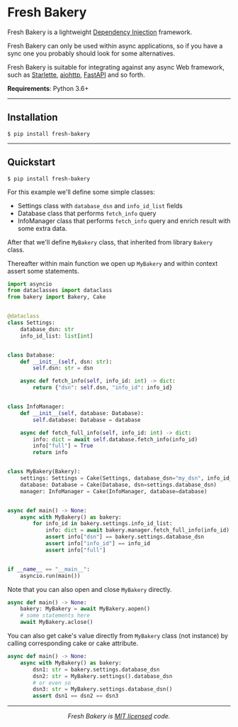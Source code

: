 # Fresh Bakery
Fresh Bakery is a lightweight [Dependency Injection](dependency_injection.md) framework. 

Fresh Bakery can only be used within async applications, so if you have a sync one you probably should look for some alternatives.

Fresh Bakery is suitable for integrating against any async Web framework, such as [Starlette][starlette], [aiohttp][aiohttp], [FastAPI][fastapi] and so forth.

**Requirements**: Python 3.6+

---

## Installation

```shell
$ pip install fresh-bakery
```

---

## Quickstart


```shell
$ pip install fresh-bakery
```

For this example we'll define some simple classes:   

* Settings class with `database_dsn` and `info_id_list` fields  
* Database class that performs `fetch_info` query  
* InfoManager class that performs `fetch_info` query and enrich result with some extra data.  

After that we'll define `MyBakery` class, that inherited from library `Bakery` class.

Thereafter within main function we open up `MyBakery` and within context assert some statements.


```python
import asyncio
from dataclasses import dataclass
from bakery import Bakery, Cake


@dataclass
class Settings:
    database_dsn: str
    info_id_list: list[int]


class Database:
    def __init__(self, dsn: str):
        self.dsn: str = dsn

    async def fetch_info(self, info_id: int) -> dict:
        return {"dsn": self.dsn, "info_id": info_id}


class InfoManager:
    def __init__(self, database: Database):
        self.database: Database = database

    async def fetch_full_info(self, info_id: int) -> dict:
        info: dict = await self.database.fetch_info(info_id)
        info["full"] = True
        return info


class MyBakery(Bakery):
    settings: Settings = Cake(Settings, database_dsn="my_dsn", info_id_list=[1, 2, 3])
    database: Database = Cake(Database, dsn=settings.database_dsn)
    manager: InfoManager = Cake(InfoManager, database=database)


async def main() -> None:
    async with MyBakery() as bakery:
        for info_id in bakery.settings.info_id_list:
            info: dict = await bakery.manager.fetch_full_info(info_id)
            assert info["dsn"] == bakery.settings.database_dsn
            assert info["info_id"] == info_id
            assert info["full"]


if __name__ == "__main__":
    asyncio.run(main())
```

Note that you can also open and close `MyBakery` directly.

```python
async def main() -> None:
    bakery: MyBakery = await MyBakery.aopen()
    # some statements here
    await MyBakery.aclose()
```

You can also get cake's value directly from `MyBakery` class (not instance) by calling corresponding cake or cake attribute.

```python
async def main() -> None:
    async with MyBakery() as bakery:
        dsn1: str = bakery.settings.database_dsn
        dsn2: str = MyBakery.settings().database_dsn
        # or even so
        dsn3: str = MyBakery.settings.database_dsn()
        assert dsn1 == dsn2 == dsn3
```

---

<p align="center"><i>Fresh Bakery is <a href="https://github.com/Mityuha/fresh-bakery/blob/main/LICENSE">MIT licensed</a> code.</p>




[starlette]: https://github.com/encode/starlette
[aiohttp]: https://github.com/aio-libs/aiohttp
[fastapi]: https://github.com/tiangolo/fastapi

